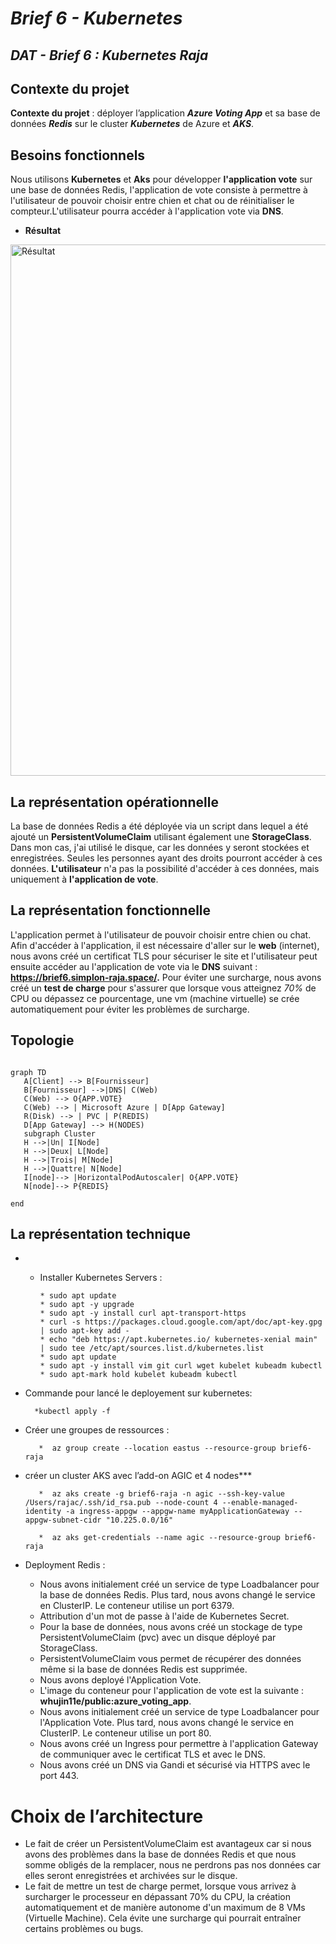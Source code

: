 # *Brief 6 - Kubernetes*

## ***DAT - Brief 6 : Kubernetes Raja***
 
 ## **Contexte du projet**
 
**Contexte du projet** : déployer l’application ***Azure Voting App*** et sa base de données ***Redis*** sur le cluster ***Kubernetes*** de Azure et ***AKS***.
 
 
## **Besoins fonctionnels**

Nous utilisons **Kubernetes** et **Aks** pour développer **l'application vote** sur une base de données Redis, l'application de vote consiste à permettre à l'utilisateur de pouvoir choisir entre chien et chat ou de réinitialiser le compteur.L'utilisateur pourra accéder à l'application vote via **DNS**. 

 
* **Résultat**

<img width="850" alt="Résultat" src="https://user-images.githubusercontent.com/108053084/196186146-88655fe7-f535-4cfc-8e0e-b22ad1c7dc34.PNG">


## **La représentation opérationnelle** 

La base de données Redis a été déployée via un script dans lequel a été ajouté un **PersistentVolumeClaim** utilisant également une **StorageClass**. Dans mon cas, j'ai utilisé le disque, car les données y seront stockées et enregistrées. Seules les personnes ayant des droits pourront accéder à ces données. **L'utilisateur** n'a pas la possibilité d'accéder à ces données, mais uniquement à **l'application de vote**.

## **La représentation fonctionnelle**

L'application permet à l'utilisateur de pouvoir choisir entre chien ou chat. Afin d'accéder à l'application, il est nécessaire d'aller sur le **web** (internet), nous avons créé un certificat TLS pour sécuriser le site et l'utilisateur peut ensuite accéder au l'application de vote via le **DNS** suivant : **https://brief6.simplon-raja.space/.**
Pour éviter une surcharge, nous avons créé un **test de charge** pour s'assurer que lorsque vous atteignez *70%* de CPU ou dépassez ce pourcentage, une vm (machine virtuelle) se crée automatiquement pour éviter les problèmes de surcharge.


## **Topologie**
 
 ```mermaid 

graph TD
    A[Client] --> B[Fournisseur] 
    B[Fournisseur] -->|DNS| C(Web)
    C(Web) --> O{APP.VOTE}
    C(Web) --> | Microsoft Azure | D[App Gateway]
    R(Disk) --> | PVC | P(REDIS)
    D[App Gateway] --> H(NODES) 
    subgraph Cluster
    H -->|Un| I[Node]
    H -->|Deux| L[Node]
    H -->|Trois| M[Node]
    H -->|Quattre| N[Node]    
    I[node]--> |HorizontalPodAutoscaler| O{APP.VOTE}
    N[node]--> P{REDIS}
   
end 
```

## **La représentation technique**


* - Installer Kubernetes Servers : 
 
        * sudo apt update 
        * sudo apt -y upgrade 
        * sudo apt -y install curl apt-transport-https
        * curl -s https://packages.cloud.google.com/apt/doc/apt-key.gpg | sudo apt-key add - 
        * echo "deb https://apt.kubernetes.io/ kubernetes-xenial main" | sudo tee /etc/apt/sources.list.d/kubernetes.list 
        * sudo apt update
        * sudo apt -y install vim git curl wget kubelet kubeadm kubectl
        * sudo apt-mark hold kubelet kubeadm kubectl


* Commande  pour lancé le deployement sur kubernetes: 
    
        *kubectl apply -f 
        
* Créer une groupes de ressources  : 
 
         *  az group create --location eastus --resource-group brief6-raja

* créer un cluster AKS avec l’add-on AGIC et 4 nodes***
        
         *  az aks create -g brief6-raja -n agic --ssh-key-value /Users/rajac/.ssh/id_rsa.pub --node-count 4 --enable-managed-identity -a ingress-appgw --appgw-name myApplicationGateway --appgw-subnet-cidr "10.225.0.0/16"
         
         *  az aks get-credentials --name agic --resource-group brief6-raja  


* Deployment Redis : 

    * Nous avons initialement créé un service de type Loadbalancer pour la base de données Redis. Plus tard, nous avons changé le service en ClusterIP. Le conteneur utilise un port 6379. 
    * Attribution d'un mot de passe à l'aide de Kubernetes Secret. 
    * Pour la base de données, nous avons créé un stockage de type PersistentVolumeClaim (pvc) avec un disque déployé par StorageClass. 
    * PersistentVolumeClaim vous permet de récupérer des données même si la base de données Redis est supprimée.
    * Nous avons deployé l'Application Vote.
    * L'image du conteneur pour l'application de vote est la suivante : **whujin11e/public:azure_voting_app**. 
    * Nous avons initialement créé un service de type Loadbalancer pour l'Application Vote. Plus tard, nous avons changé le service en ClusterIP. Le conteneur utilise un port 80. 
    * Nous avons créé un Ingress pour permettre à l'application Gateway de communiquer avec le certificat TLS et avec le DNS.
    * Nous avons créé un DNS via Gandi et sécurisé via HTTPS avec le port 443. 


# **Choix de l’architecture**

* Le fait de créer un PersistentVolumeClaim est avantageux car si nous avons des problèmes dans la base de données Redis et que nous somme obligés de la remplacer, nous ne perdrons pas nos données car elles seront enregistrées et archivées sur le disque.
* Le fait de mettre un test de charge permet, lorsque vous arrivez à surcharger le processeur en dépassant 70% du CPU, la création automatiquement et de manière autonome d'un maximum de 8 VMs (Virtuelle Machine). Cela évite une surcharge qui pourrait entraîner certains problèmes ou bugs.
